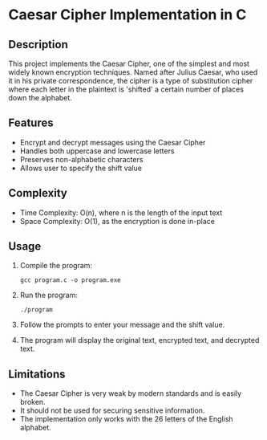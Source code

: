 # Caesar Cipher Implementation in C

## Description

This project implements the Caesar Cipher, one of the simplest and most widely known encryption techniques. Named after Julius Caesar, who used it in his private correspondence, the cipher is a type of substitution cipher where each letter in the plaintext is 'shifted' a certain number of places down the alphabet.

## Features

- Encrypt and decrypt messages using the Caesar Cipher
- Handles both uppercase and lowercase letters
- Preserves non-alphabetic characters
- Allows user to specify the shift value

## Complexity

- Time Complexity: O(n), where n is the length of the input text
- Space Complexity: O(1), as the encryption is done in-place

## Usage

1. Compile the program:
   ```
   gcc program.c -o program.exe
   ```

2. Run the program:
   ```
   ./program
   ```

3. Follow the prompts to enter your message and the shift value.

4. The program will display the original text, encrypted text, and decrypted text.

## Limitations

- The Caesar Cipher is very weak by modern standards and is easily broken.
- It should not be used for securing sensitive information.
- The implementation only works with the 26 letters of the English alphabet.